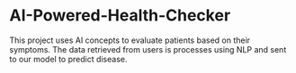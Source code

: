 # AI-Powered-Health-Checker
This project uses AI concepts to evaluate patients based on their symptoms. The data retrieved from users is processes using NLP and sent to our model to predict disease. 
